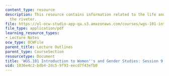 ```yaml
---
content_type: resource
description: This resource contains information related to the life and times of rosie
  the riveter.
file: https://ol-ocw-studio-app-qa.s3.amazonaws.com/courses/wgs-101-introduction-to-womens-and-gender-studies-fall-2014/1036e4c2bdb42dc59f93eecd7f43efb0_MITWGS_101F14_Sess9.pdf
file_type: application/pdf
learning_resource_types:
- Lecture Notes
ocw_type: OCWFile
parent_title: Lecture Outlines
parent_type: CourseSection
resourcetype: Document
title: 'WGS.101 Introduction to Women''s and Gender Studies: Session 9 Lecture Outline'
uid: 1036e4c2-bdb4-2dc5-9f93-eecd7f43efb0
---
```

